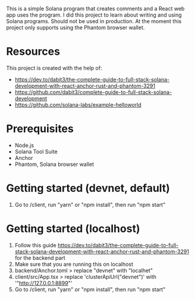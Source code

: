 This is a simple Solana program that creates comments and a React web app uses the program. I did this project to learn about writing and using Solana programs. Should not be used in production. At the moment this project only supports using the Phantom browser wallet. 

# Resources
This project is created with the help of:
- https://dev.to/dabit3/the-complete-guide-to-full-stack-solana-development-with-react-anchor-rust-and-phantom-3291
- https://github.com/dabit3/complete-guide-to-full-stack-solana-development
- https://github.com/solana-labs/example-helloworld

# Prerequisites
- Node.js
- Solana Tool Suite
- Anchor
- Phantom, Solana browser wallet

# Getting started (devnet, default)
1. Go to /client, run "yarn" or "npm install", then run "npm start"

# Getting started (localhost)
1. Follow this guide https://dev.to/dabit3/the-complete-guide-to-full-stack-solana-development-with-react-anchor-rust-and-phantom-3291 for the backend part
2. Make sure that you are running this on localhost
3. backend/Anchor.toml > replace "devnet" with "localhet"
4. client/src/App.tsx > replace 'clusterApiUrl("devnet")' with '"http://127.0.0.1:8899"'
5. Go to /client, run "yarn" or "npm install", then run "npm start"
